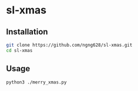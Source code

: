 # sl-xmas

## Installation

```sh
git clone https://github.com/ngng628/sl-xmas.git
cd sl-xmas
```

## Usage

```sh
python3 ./merry_xmas.py
```
